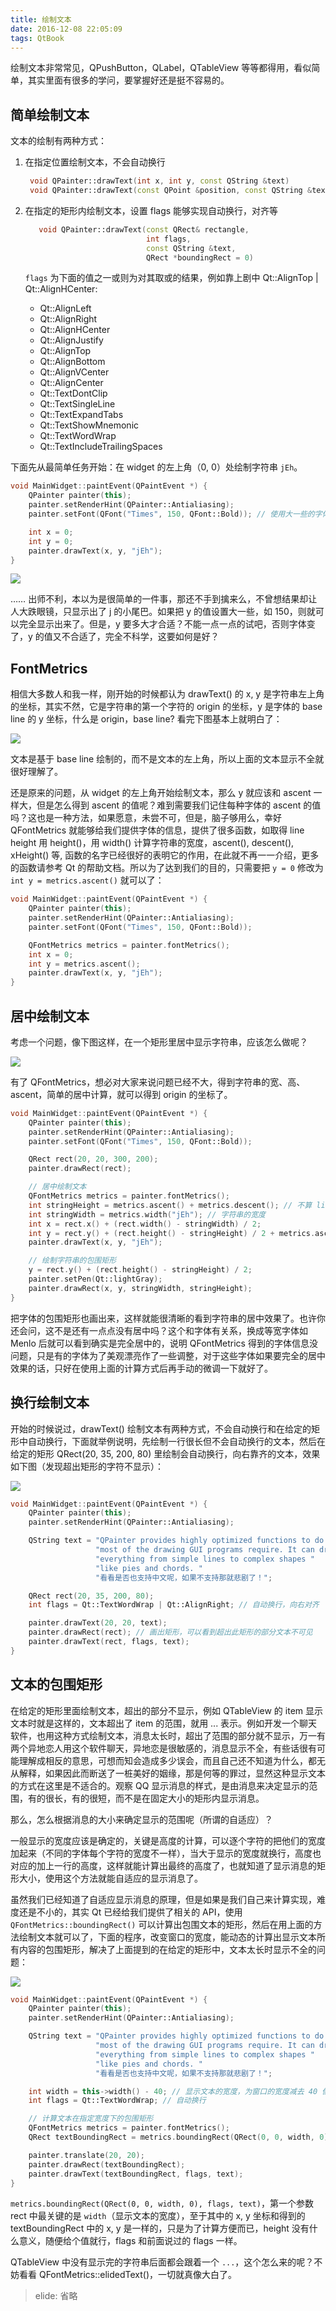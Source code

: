 ```yaml
---
title: 绘制文本
date: 2016-12-08 22:05:09
tags: QtBook
---
```

绘制文本非常常见，QPushButton，QLabel，QTableView 等等都得用，看似简单，其实里面有很多的学问，要掌握好还是挺不容易的。<!--more-->

## 简单绘制文本

文本的绘制有两种方式：

1.  在指定位置绘制文本，不会自动换行

    ```cpp
     void QPainter::drawText(int x, int y, const QString &text)
     void QPainter::drawText(const QPoint &position, const QString &text)
    ```
2.  在指定的矩形内绘制文本，设置 flags 能够实现自动换行，对齐等

    ```cpp
       void QPainter::drawText(const QRect& rectangle,
                               int flags,
                               const QString &text,
                               QRect *boundingRect = 0)
    ```
     `flags` 为下面的值之一或则为对其取或的结果，例如靠上剧中 Qt::AlignTop | Qt::AlignHCenter:

    * Qt::AlignLeft
    * Qt::AlignRight
    * Qt::AlignHCenter
    * Qt::AlignJustify
    * Qt::AlignTop
    * Qt::AlignBottom
    * Qt::AlignVCenter
    * Qt::AlignCenter
    * Qt::TextDontClip
    * Qt::TextSingleLine
    * Qt::TextExpandTabs
    * Qt::TextShowMnemonic
    * Qt::TextWordWrap
    * Qt::TextIncludeTrailingSpaces

下面先从最简单任务开始：在 widget 的左上角（0, 0）处绘制字符串 `jEh`。

```cpp
void MainWidget::paintEvent(QPaintEvent *) {
    QPainter painter(this);
    painter.setRenderHint(QPainter::Antialiasing);
    painter.setFont(QFont("Times", 150, QFont::Bold)); // 使用大一些的字体

    int x = 0;
    int y = 0;
    painter.drawText(x, y, "jEh");
}
```

![](/img/qtbook/paint/Paint-Base-FontMetrics-1.png)

…… 出师不利，本以为是很简单的一件事，那还不手到擒来么，不曾想结果却让人大跌眼镜，只显示出了 j 的小尾巴。如果把 y 的值设置大一些，如 150，则就可以完全显示出来了。但是，y 要多大才合适？不能一点一点的试吧，否则字体变了，y 的值又不合适了，完全不科学，这要如何是好？

## FontMetrics

相信大多数人和我一样，刚开始的时候都认为 drawText() 的 x, y 是字符串左上角的坐标，其实不然，它是字符串的第一个字符的 origin 的坐标，y 是字体的 base line 的 y 坐标，什么是 origin，base line? 看完下图基本上就明白了：

![](/img/qtbook/paint/Paint-Base-FontMetrics.png)

文本是基于 base line 绘制的，而不是文本的左上角，所以上面的文本显示不全就很好理解了。

还是原来的问题，从 widget 的左上角开始绘制文本，那么 y 就应该和 ascent 一样大，但是怎么得到 ascent 的值呢？难到需要我们记住每种字体的 ascent 的值吗？这也是一种方法，如果愿意，未尝不可，但是，脑子够用么，幸好 QFontMetrics 就能够给我们提供字体的信息，提供了很多函数，如取得 line height 用 height()，用 width() 计算字符串的宽度，ascent(), descent(), xHeight() 等, 函数的名字已经很好的表明它的作用，在此就不再一一介绍，更多的函数请参考 Qt 的帮助文档。所以为了达到我们的目的，只需要把 `y = 0` 修改为 `int y = metrics.ascent()` 就可以了：

```cpp
void MainWidget::paintEvent(QPaintEvent *) {
    QPainter painter(this);
    painter.setRenderHint(QPainter::Antialiasing);
    painter.setFont(QFont("Times", 150, QFont::Bold));

    QFontMetrics metrics = painter.fontMetrics();
    int x = 0;
    int y = metrics.ascent();
    painter.drawText(x, y, "jEh");
}
```

## 居中绘制文本

考虑一个问题，像下图这样，在一个矩形里居中显示字符串，应该怎么做呢？

![](/img/qtbook/paint/Paint-Base-FontMetrics-2.png)

有了 QFontMetrics，想必对大家来说问题已经不大，得到字符串的宽、高、ascent，简单的居中计算，就可以得到 origin 的坐标了。

```cpp
void MainWidget::paintEvent(QPaintEvent *) {
    QPainter painter(this);
    painter.setRenderHint(QPainter::Antialiasing);
    painter.setFont(QFont("Times", 150, QFont::Bold));

    QRect rect(20, 20, 300, 200);
    painter.drawRect(rect);

    // 居中绘制文本
    QFontMetrics metrics = painter.fontMetrics();
    int stringHeight = metrics.ascent() + metrics.descent(); // 不算 line gap
    int stringWidth = metrics.width("jEh"); // 字符串的宽度
    int x = rect.x() + (rect.width() - stringWidth) / 2;
    int y = rect.y() + (rect.height() - stringHeight) / 2 + metrics.ascent();
    painter.drawText(x, y, "jEh");

    // 绘制字符串的包围矩形
    y = rect.y() + (rect.height() - stringHeight) / 2;
    painter.setPen(Qt::lightGray);
    painter.drawRect(x, y, stringWidth, stringHeight);
}
```
把字体的包围矩形也画出来，这样就能很清晰的看到字符串的居中效果了。也许你还会问，这不是还有一点点没有居中吗？这个和字体有关系，换成等宽字体如  Menlo 后就可以看到确实是完全居中的，说明 QFontMetrics 得到的字体信息没问题，只是有的字体为了美观漂亮作了一些调整，对于这些字体如果要完全的居中效果的话，只好在使用上面的计算方式后再手动的微调一下就好了。

## 换行绘制文本

开始的时候说过，drawText() 绘制文本有两种方式，不会自动换行和在给定的矩形中自动换行，下面就举例说明，先绘制一行很长但不会自动换行的文本，然后在给定的矩形 QRect(20, 35, 200, 80) 里绘制会自动换行，向右靠齐的文本，效果如下图（发现超出矩形的字符不显示）：

![](/img/qtbook/paint/Paint-Base-Text.png)

```cpp
void MainWidget::paintEvent(QPaintEvent *) {
    QPainter painter(this);
    painter.setRenderHint(QPainter::Antialiasing);

    QString text = "QPainter provides highly optimized functions to do "
                   "most of the drawing GUI programs require. It can draw "
                   "everything from simple lines to complex shapes "
                   "like pies and chords. "
                   "看看是否也支持中文呢，如果不支持那就悲剧了！";

    QRect rect(20, 35, 200, 80);
    int flags = Qt::TextWordWrap | Qt::AlignRight; // 自动换行，向右对齐

    painter.drawText(20, 20, text);
    painter.drawRect(rect); // 画出矩形，可以看到超出此矩形的部分文本不可见
    painter.drawText(rect, flags, text);
}
```

## 文本的包围矩形

在给定的矩形里面绘制文本，超出的部分不显示，例如 QTableView 的 item 显示文本时就是这样的，文本超出了 item 的范围，就用 ... 表示。例如开发一个聊天软件，也用这种方式绘制文本，消息太长时，超出了范围的部分就不显示，万一有两个异地恋人用这个软件聊天，异地恋是很敏感的，消息显示不全，有些话很有可能理解成相反的意思，可想而知会造成多少误会，而且自己还不知道为什么，都无从解释，如果因此而断送了一桩美好的姻缘，那是何等的罪过，显然这种显示文本的方式在这里是不适合的。观察 QQ 显示消息的样式，是由消息来决定显示的范围，有的很长，有的很短，而不是在固定大小的矩形内显示消息。

那么，怎么根据消息的大小来确定显示的范围呢（所谓的自适应）？

一般显示的宽度应该是确定的，关键是高度的计算，可以逐个字符的把他们的宽度加起来（不同的字体每个字符的宽度不一样），当大于显示的宽度就换行，高度也对应的加上一行的高度，这样就能计算出最终的高度了，也就知道了显示消息的矩形大小，使用这个方法就能自适应的显示消息了。

虽然我们已经知道了自适应显示消息的原理，但是如果是我们自己来计算实现，难度还是不小的，其实 Qt 已经给我们提供了相关的 API，使用 `QFontMetrics::boundingRect()` 可以计算出包围文本的矩形，然后在用上面的方法绘制文本就可以了，下面的程序，改变窗口的宽度，能动态的计算出显示文本所有内容的包围矩形，解决了上面提到的在给定的矩形中，文本太长时显示不全的问题：

![](/img/qtbook/paint/Paint-Base-Text-BoundingRect.png)

```cpp
void MainWidget::paintEvent(QPaintEvent *) {
    QPainter painter(this);
    painter.setRenderHint(QPainter::Antialiasing);

    QString text = "QPainter provides highly optimized functions to do "
                   "most of the drawing GUI programs require. It can draw "
                   "everything from simple lines to complex shapes "
                   "like pies and chords. "
                   "看看是否也支持中文呢，如果不支持那就悲剧了！";

    int width = this->width() - 40; // 显示文本的宽度，为窗口的宽度减去 40 像素
    int flags = Qt::TextWordWrap; // 自动换行

    // 计算文本在指定宽度下的包围矩形
    QFontMetrics metrics = painter.fontMetrics();
    QRect textBoundingRect = metrics.boundingRect(QRect(0, 0, width, 0), flags, text);

    painter.translate(20, 20);
    painter.drawRect(textBoundingRect);
    painter.drawText(textBoundingRect, flags, text);
}
```

`metrics.boundingRect(QRect(0, 0, width, 0), flags, text)`，第一个参数 rect 中最关键的是 `width`（显示文本的宽度），至于其中的 x, y 坐标和得到的 textBoundingRect 中的 x, y 是一样的，只是为了计算方便而已，height 没有什么意义，随便给个值就行，flags 和前面说过的 flags 一样。

QTableView 中没有显示完的字符串后面都会跟着一个 `...`，这个怎么来的呢？不妨看看 QFontMetrics::elidedText()，一切就真像大白了。

> elide: 省略
